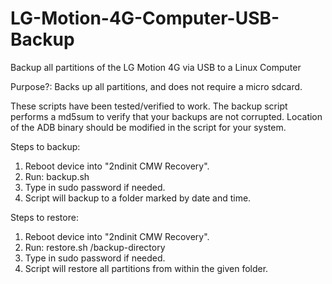 LG-Motion-4G-Computer-USB-Backup
================================

Backup all partitions of the LG Motion 4G via USB to a Linux Computer

Purpose?: Backs up all partitions, and does not require a micro sdcard.

These scripts have been tested/verified to work. The backup script performs a md5sum to verify that your backups are not corrupted. Location of the ADB binary should be modified in the script for your system.

Steps to backup:

1. Reboot device into "2ndinit CMW Recovery".
2. Run: backup.sh
3. Type in sudo password if needed.
4. Script will backup to a folder marked by date and time.

Steps to restore:

1. Reboot device into "2ndinit CMW Recovery".
2. Run: restore.sh /backup-directory 
3. Type in sudo password if needed.
4. Script will restore all partitions from within the given folder.
